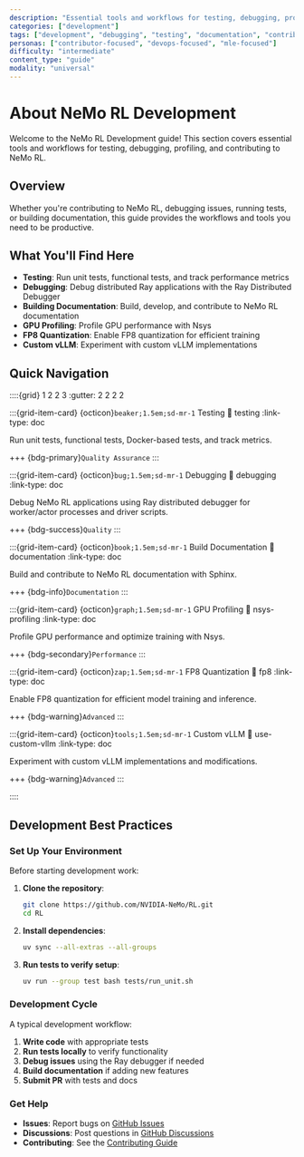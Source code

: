 ```yaml
---
description: "Essential tools and workflows for testing, debugging, profiling, and contributing to NeMo RL"
categories: ["development"]
tags: ["development", "debugging", "testing", "documentation", "contributing", "profiling", "fp8", "vllm"]
personas: ["contributor-focused", "devops-focused", "mle-focused"]
difficulty: "intermediate"
content_type: "guide"
modality: "universal"
---
```


# About NeMo RL Development

Welcome to the NeMo RL Development guide! This section covers essential tools and workflows for testing, debugging, profiling, and contributing to NeMo RL.

## Overview

Whether you're contributing to NeMo RL, debugging issues, running tests, or building documentation, this guide provides the workflows and tools you need to be productive.

## What You'll Find Here

- **Testing**: Run unit tests, functional tests, and track performance metrics
- **Debugging**: Debug distributed Ray applications with the Ray Distributed Debugger
- **Building Documentation**: Build, develop, and contribute to NeMo RL documentation
- **GPU Profiling**: Profile GPU performance with Nsys
- **FP8 Quantization**: Enable FP8 quantization for efficient training
- **Custom vLLM**: Experiment with custom vLLM implementations

## Quick Navigation

::::{grid} 1 2 2 3
:gutter: 2 2 2 2

:::{grid-item-card} {octicon}`beaker;1.5em;sd-mr-1` Testing
:link: testing
:link-type: doc

Run unit tests, functional tests, Docker-based tests, and track metrics.

+++
{bdg-primary}`Quality Assurance`
:::

:::{grid-item-card} {octicon}`bug;1.5em;sd-mr-1` Debugging
:link: debugging
:link-type: doc

Debug NeMo RL applications using Ray distributed debugger for worker/actor processes and driver scripts.

+++
{bdg-success}`Quality`
:::

:::{grid-item-card} {octicon}`book;1.5em;sd-mr-1` Build Documentation
:link: documentation
:link-type: doc

Build and contribute to NeMo RL documentation with Sphinx.

+++
{bdg-info}`Documentation`
:::

:::{grid-item-card} {octicon}`graph;1.5em;sd-mr-1` GPU Profiling
:link: nsys-profiling
:link-type: doc

Profile GPU performance and optimize training with Nsys.

+++
{bdg-secondary}`Performance`
:::

:::{grid-item-card} {octicon}`zap;1.5em;sd-mr-1` FP8 Quantization
:link: fp8
:link-type: doc

Enable FP8 quantization for efficient model training and inference.

+++
{bdg-warning}`Advanced`
:::

:::{grid-item-card} {octicon}`tools;1.5em;sd-mr-1` Custom vLLM
:link: use-custom-vllm
:link-type: doc

Experiment with custom vLLM implementations and modifications.

+++
{bdg-warning}`Advanced`
:::

::::

## Development Best Practices

### Set Up Your Environment

Before starting development work:

1. **Clone the repository**:

   ```bash
   git clone https://github.com/NVIDIA-NeMo/RL.git
   cd RL
   ```

2. **Install dependencies**:

   ```bash
   uv sync --all-extras --all-groups
   ```

3. **Run tests to verify setup**:

   ```bash
   uv run --group test bash tests/run_unit.sh
   ```

### Development Cycle

A typical development workflow:

1. **Write code** with appropriate tests
2. **Run tests locally** to verify functionality
3. **Debug issues** using the Ray debugger if needed
4. **Build documentation** if adding new features
5. **Submit PR** with tests and docs

### Get Help

- **Issues**: Report bugs on [GitHub Issues](https://github.com/NVIDIA-NeMo/RL/issues)
- **Discussions**: Post questions in [GitHub Discussions](https://github.com/NVIDIA-NeMo/RL/discussions)
- **Contributing**: See the [Contributing Guide](https://github.com/NVIDIA-NeMo/RL/blob/main/CONTRIBUTING.md)

